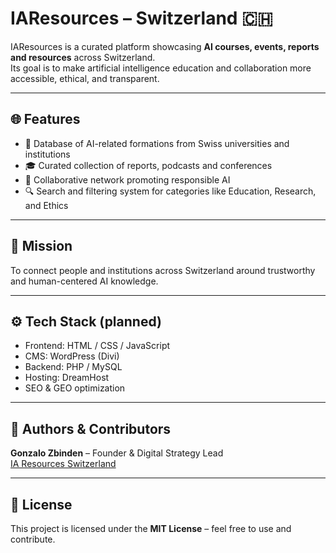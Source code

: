 # IAResources – Switzerland 🇨🇭

IAResources is a curated platform showcasing **AI courses, events, reports and resources** across Switzerland.  
Its goal is to make artificial intelligence education and collaboration more accessible, ethical, and transparent.

---

## 🌐 Features
- 🧠 Database of AI-related formations from Swiss universities and institutions  
- 🎓 Curated collection of reports, podcasts and conferences  
- 🤝 Collaborative network promoting responsible AI  
- 🔍 Search and filtering system for categories like Education, Research, and Ethics  

---

## 🧭 Mission
To connect people and institutions across Switzerland around trustworthy and human-centered AI knowledge.

---

## ⚙️ Tech Stack (planned)
- Frontend: HTML / CSS / JavaScript  
- CMS: WordPress (Divi)  
- Backend: PHP / MySQL  
- Hosting: DreamHost  
- SEO & GEO optimization  

---

## 👥 Authors & Contributors
**Gonzalo Zbinden** – Founder & Digital Strategy Lead  
[IA Resources Switzerland](https://iaresources.ch)

---

## 📄 License
This project is licensed under the **MIT License** – feel free to use and contribute.

